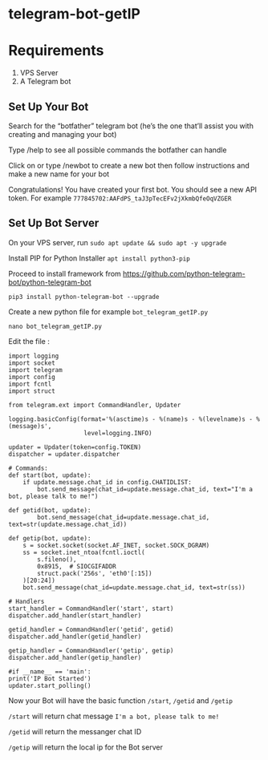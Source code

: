 # telegram-bot-getIP

# Requirements

1. VPS Server
2. A Telegram bot


## Set Up Your Bot

Search for the “botfather” telegram bot (he’s the one that’ll assist you with creating and managing your bot)

Type /help to see all possible commands the botfather can handle

Click on or type /newbot to create a new bot then follow instructions and make a new name for your bot

Congratulations! You have created your first bot. You should see a new API token.
For example `777845702:AAFdPS_taJ3pTecEFv2jXkmbQfeOqVZGER`

## Set Up Bot Server

On your VPS server, run `sudo apt update && sudo apt -y upgrade`

Install PIP for Python Installer `apt install python3-pip`

Proceed to install framework from https://github.com/python-telegram-bot/python-telegram-bot

`pip3 install python-telegram-bot --upgrade`

Create a new python file for example `bot_telegram_getIP.py`

`nano bot_telegram_getIP.py`

Edit the file :

```
import logging
import socket
import telegram
import config
import fcntl
import struct

from telegram.ext import CommandHandler, Updater

logging.basicConfig(format='%(asctime)s - %(name)s - %(levelname)s - %(message)s',
                     level=logging.INFO)

updater = Updater(token=config.TOKEN)
dispatcher = updater.dispatcher

# Commands:
def start(bot, update):
    if update.message.chat_id in config.CHATIDLIST:
        bot.send_message(chat_id=update.message.chat_id, text="I'm a bot, please talk to me!")

def getid(bot, update):
        bot.send_message(chat_id=update.message.chat_id, text=str(update.message.chat_id))   

def getip(bot, update):
    s = socket.socket(socket.AF_INET, socket.SOCK_DGRAM)
    ss = socket.inet_ntoa(fcntl.ioctl(
        s.fileno(),
        0x8915,  # SIOCGIFADDR
        struct.pack('256s', 'eth0'[:15])
    )[20:24])
    bot.send_message(chat_id=update.message.chat_id, text=str(ss))
    
# Handlers
start_handler = CommandHandler('start', start)
dispatcher.add_handler(start_handler)

getid_handler = CommandHandler('getid', getid)
dispatcher.add_handler(getid_handler)

getip_handler = CommandHandler('getip', getip)
dispatcher.add_handler(getip_handler)

#if __name__ == 'main':
print('IP Bot Started')
updater.start_polling()
```

Now your Bot will have the basic function `/start`, `/getid` and `/getip`

`/start` will return chat message `I'm a bot, please talk to me!`

`/getid` will return the messanger chat ID

`/getip` will return the local ip for the Bot server






